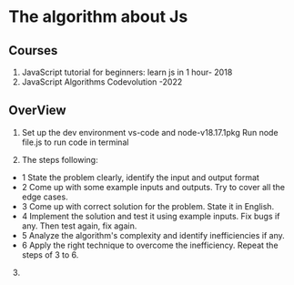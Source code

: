 # The algorithm  about Js

## Courses
1. JavaScript tutorial for beginners: learn js in 1 hour- 2018
2. JavaScript Algorithms Codevolution -2022

## OverView

1. Set up the dev environment
vs-code and node-v18.17.1pkg
Run node file.js to run code in terminal

2. The steps following:
- 1 State the problem clearly, identify the input and output format
- 2 Come up with some example inputs and outputs. Try to cover all the edge cases.
- 3 Come up with correct solution for the problem. State it in English.
- 4 Implement the solution and test it using example inputs. Fix bugs if any. Then test again, fix again.
- 5 Analyze the algorithm's complexity and identify inefficiencies if any.
- 6 Apply the right technique to overcome the inefficiency. Repeat the steps of 3 to 6.

3. 